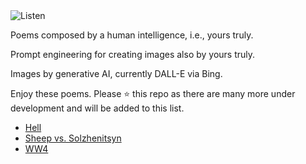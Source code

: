 <img src="/assets/images/listen1.jpeg" alt="Listen" title="Listen Carefully">

Poems composed by a human intelligence, i.e., yours truly.

Prompt engineering for creating images also by yours truly.
  
Images by generative AI, currently DALL-E via Bing.

Enjoy these poems. Please :star: this repo as there are many more under development and will be added to this list.

- [Hell](https://github.com/mynampaty/listening-to-lines/tree/main/poems/Hell.md)
- [Sheep vs. Solzhenitsyn](https://github.com/mynampaty/listening-to-lines/blob/main/poems/Lies.md)
- [WW4](https://github.com/mynampaty/listening-to-lines/blob/main/poems/WW4.md)


